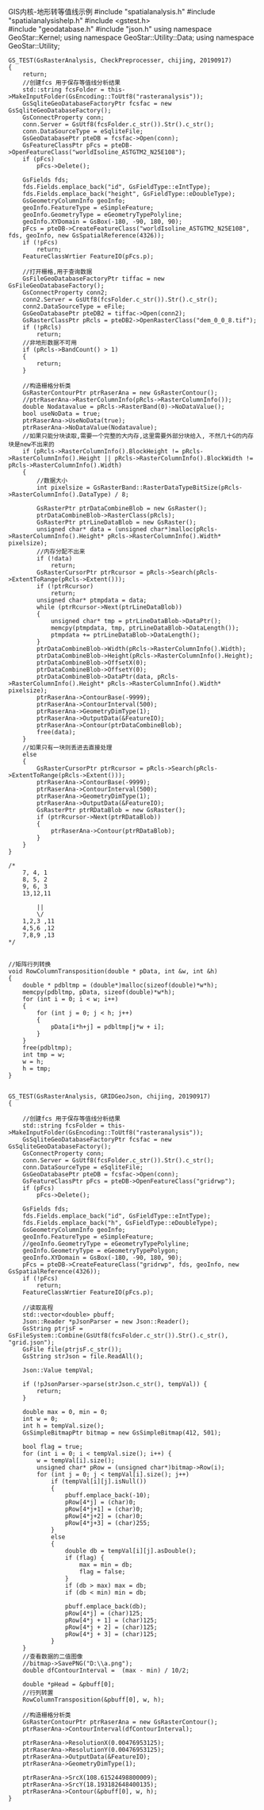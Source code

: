 GIS内核-地形转等值线示例
	#include "spatialanalysis.h"
	#include "spatialanalysishelp.h"
	#include <gstest.h>  
	#include "geodatabase.h"
	#include "json.h"
	using namespace  GeoStar::Kernel;
	using namespace  GeoStar::Utility::Data;
	using namespace  GeoStar::Utility;
	
	GS_TEST(GsRasterAnalysis, CheckPreprocesser, chijing, 20190917)
	{
		return;
		//创建fcs 用于保存等值线分析结果
		std::string fcsFolder = this->MakeInputFolder(GsEncoding::ToUtf8("rasteranalysis"));
		GsSqliteGeoDatabaseFactoryPtr fcsfac = new GsSqliteGeoDatabaseFactory();
		GsConnectProperty conn;
		conn.Server = GsUtf8(fcsFolder.c_str()).Str().c_str();
		conn.DataSourceType = eSqliteFile;
		GsGeoDatabasePtr pteDB = fcsfac->Open(conn);
		GsFeatureClassPtr pFcs = pteDB->OpenFeatureClass("worldIsoline_ASTGTM2_N25E108");
		if (pFcs)
			pFcs->Delete();
	
		GsFields fds;
		fds.Fields.emplace_back("id", GsFieldType::eIntType);
		fds.Fields.emplace_back("height", GsFieldType::eDoubleType);
		GsGeometryColumnInfo geoInfo;
		geoInfo.FeatureType = eSimpleFeature;
		geoInfo.GeometryType = eGeometryTypePolyline;
		geoInfo.XYDomain = GsBox(-180, -90, 180, 90);
		pFcs = pteDB->CreateFeatureClass("worldIsoline_ASTGTM2_N25E108", fds, geoInfo, new GsSpatialReference(4326));
		if (!pFcs)
			return;
		FeatureClassWrtier FeatureIO(pFcs.p);
	
		//打开栅格,用于查询数据
		GsFileGeoDatabaseFactoryPtr tiffac = new GsFileGeoDatabaseFactory();
		GsConnectProperty conn2;
		conn2.Server = GsUtf8(fcsFolder.c_str()).Str().c_str();
		conn2.DataSourceType = eFile;
		GsGeoDatabasePtr pteDB2 = tiffac->Open(conn2);
		GsRasterClassPtr pRcls = pteDB2->OpenRasterClass("dem_0_0_8.tif");
		if (!pRcls)
			return;
		//非地形数据不可用
		if (pRcls->BandCount() > 1)
		{
			return;
		}
	
		//构造栅格分析类
		GsRasterContourPtr ptrRaserAna = new GsRasterContour();
		//ptrRaserAna->RasterColumnInfo(pRcls->RasterColumnInfo());
		double Nodatavalue = pRcls->RasterBand(0)->NoDataValue();
		bool useNoData = true;
		ptrRaserAna->UseNoData(true);
		ptrRaserAna->NoDataValue(Nodatavalue);
		//如果只能分块读取,需要一个完整的大内存,这里需要外部分块给入, 不然几十G的内存块是new不出来的
		if (pRcls->RasterColumnInfo().BlockHeight != pRcls->RasterColumnInfo().Height || pRcls->RasterColumnInfo().BlockWidth != pRcls->RasterColumnInfo().Width)
		{
			//数据大小
			int pixelsize = GsRasterBand::RasterDataTypeBitSize(pRcls->RasterColumnInfo().DataType) / 8;
	
			GsRasterPtr ptrDataCombineBlob = new GsRaster();
			ptrDataCombineBlob->RasterClass(pRcls);
			GsRasterPtr ptrLineDataBlob = new GsRaster();
			unsigned char* data = (unsigned char*)malloc(pRcls->RasterColumnInfo().Height* pRcls->RasterColumnInfo().Width* pixelsize);
			//内存分配不出来
			if (!data)
				return;
			GsRasterCursorPtr ptrRcursor = pRcls->Search(pRcls->ExtentToRange(pRcls->Extent()));
			if (!ptrRcursor)
				return;
			unsigned char* ptmpdata = data;
			while (ptrRcursor->Next(ptrLineDataBlob))
			{
				unsigned char* tmp = ptrLineDataBlob->DataPtr();
				memcpy(ptmpdata, tmp, ptrLineDataBlob->DataLength());
				ptmpdata += ptrLineDataBlob->DataLength();
			}
			ptrDataCombineBlob->Width(pRcls->RasterColumnInfo().Width);
			ptrDataCombineBlob->Height(pRcls->RasterColumnInfo().Height);
			ptrDataCombineBlob->OffsetX(0);
			ptrDataCombineBlob->OffsetY(0);
			ptrDataCombineBlob->DataPtr(data, pRcls->RasterColumnInfo().Height* pRcls->RasterColumnInfo().Width* pixelsize);
			ptrRaserAna->ContourBase(-9999);
			ptrRaserAna->ContourInterval(500);
			ptrRaserAna->GeometryDimType(1);
			ptrRaserAna->OutputData(&FeatureIO);
			ptrRaserAna->Contour(ptrDataCombineBlob);
			free(data);
		}
		//如果只有一块则丢进去直接处理
		else
		{
			GsRasterCursorPtr ptrRcursor = pRcls->Search(pRcls->ExtentToRange(pRcls->Extent()));
			ptrRaserAna->ContourBase(-9999);
			ptrRaserAna->ContourInterval(500);
			ptrRaserAna->GeometryDimType(1);
			ptrRaserAna->OutputData(&FeatureIO);
			GsRasterPtr ptrRDataBlob = new GsRaster();
			if (ptrRcursor->Next(ptrRDataBlob))
			{
				ptrRaserAna->Contour(ptrRDataBlob);
			}
		}
	}
	
	/*
		7, 4, 1
		8, 5, 2
		9, 6, 3
		13,12,11
	
			||
			\/
		1,2,3 ,11  
		4,5,6 ,12  
		7,8,9 ,13
	*/
	
	
	//矩阵行列转换
	void RowColumnTransposition(double * pData, int &w, int &h)
	{
		double * pdbltmp = (double*)malloc(sizeof(double)*w*h);
		memcpy(pdbltmp, pData, sizeof(double)*w*h);
		for (int i = 0; i < w; i++)
		{
			for (int j = 0; j < h; j++)
			{
				pData[i*h+j] = pdbltmp[j*w + i];
			}
		}
		free(pdbltmp);
		int tmp = w;
		w = h;
		h = tmp;
	}
	
	
	GS_TEST(GsRasterAnalysis, GRIDGeoJson, chijing, 20190917)
	{
	
		//创建fcs 用于保存等值线分析结果
		std::string fcsFolder = this->MakeInputFolder(GsEncoding::ToUtf8("rasteranalysis"));
		GsSqliteGeoDatabaseFactoryPtr fcsfac = new GsSqliteGeoDatabaseFactory();
		GsConnectProperty conn;
		conn.Server = GsUtf8(fcsFolder.c_str()).Str().c_str();
		conn.DataSourceType = eSqliteFile;
		GsGeoDatabasePtr pteDB = fcsfac->Open(conn);
		GsFeatureClassPtr pFcs = pteDB->OpenFeatureClass("gridrwp");
		if (pFcs)
			pFcs->Delete();
	
		GsFields fds;
		fds.Fields.emplace_back("id", GsFieldType::eIntType);
		fds.Fields.emplace_back("h", GsFieldType::eDoubleType);
		GsGeometryColumnInfo geoInfo;
		geoInfo.FeatureType = eSimpleFeature;
		//geoInfo.GeometryType = eGeometryTypePolyline;
		geoInfo.GeometryType = eGeometryTypePolygon;
		geoInfo.XYDomain = GsBox(-180, -90, 180, 90);
		pFcs = pteDB->CreateFeatureClass("gridrwp", fds, geoInfo, new GsSpatialReference(4326));
		if (!pFcs)
			return;
		FeatureClassWrtier FeatureIO(pFcs.p);
	
		//读取高程
		std::vector<double> pbuff;
		Json::Reader *pJsonParser = new Json::Reader();
		GsString ptrjsF = GsFileSystem::Combine(GsUtf8(fcsFolder.c_str()).Str().c_str(), "grid.json");
		GsFile file(ptrjsF.c_str());
		GsString strJson = file.ReadAll();
	
		Json::Value tempVal;
	
		if (!pJsonParser->parse(strJson.c_str(), tempVal)) {
			return;
		}
	
		double max = 0, min = 0;
		int w = 0;
		int h = tempVal.size();
		GsSimpleBitmapPtr bitmap = new GsSimpleBitmap(412, 501);
	
		bool flag = true;
		for (int i = 0; i < tempVal.size(); i++) {
			w = tempVal[i].size();
			unsigned char* pRow = (unsigned char*)bitmap->Row(i);
			for (int j = 0; j < tempVal[i].size(); j++)
				if (tempVal[i][j].isNull())
				{
					pbuff.emplace_back(-10);
					pRow[4*j] = (char)0;
					pRow[4*j+1] = (char)0;
					pRow[4*j+2] = (char)0;
					pRow[4*j+3] = (char)255;
				}
				else
				{
					double db = tempVal[i][j].asDouble();
					if (flag) {
						max = min = db;
						flag = false;
					}
					if (db > max) max = db;
					if (db < min) min = db;
	
					pbuff.emplace_back(db);
					pRow[4*j] = (char)125;
					pRow[4*j + 1] = (char)125;
					pRow[4*j + 2] = (char)125;
					pRow[4*j + 3] = (char)125;
				}
		}
		//查看数据的二值图像
		//bitmap->SavePNG("D:\\a.png");
		double dfContourInterval =  (max - min) / 10/2;
	
		double *pHead = &pbuff[0];
		//行列转置
		RowColumnTransposition(&pbuff[0], w, h);
	
		//构造栅格分析类
		GsRasterContourPtr ptrRaserAna = new GsRasterContour();
		ptrRaserAna->ContourInterval(dfContourInterval);
	
		ptrRaserAna->ResolutionX(0.00476953125);
		ptrRaserAna->ResolutionY(0.00476953125);
		ptrRaserAna->OutputData(&FeatureIO);
		ptrRaserAna->GeometryDimType(1);
	
		ptrRaserAna->SrcX(108.61524498800009);
		ptrRaserAna->SrcY(18.193182648400135);
		ptrRaserAna->Contour(&pbuff[0], w, h);
	}
	
